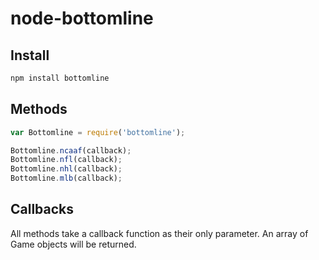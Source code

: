 # node-bottomline

## Install
```bash
npm install bottomline
```

## Methods
```javascript
var Bottomline = require('bottomline');

Bottomline.ncaaf(callback);
Bottomline.nfl(callback);
Bottomline.nhl(callback);
Bottomline.mlb(callback);
```

## Callbacks
All methods take a callback function as their only parameter. An array of Game objects will be returned.